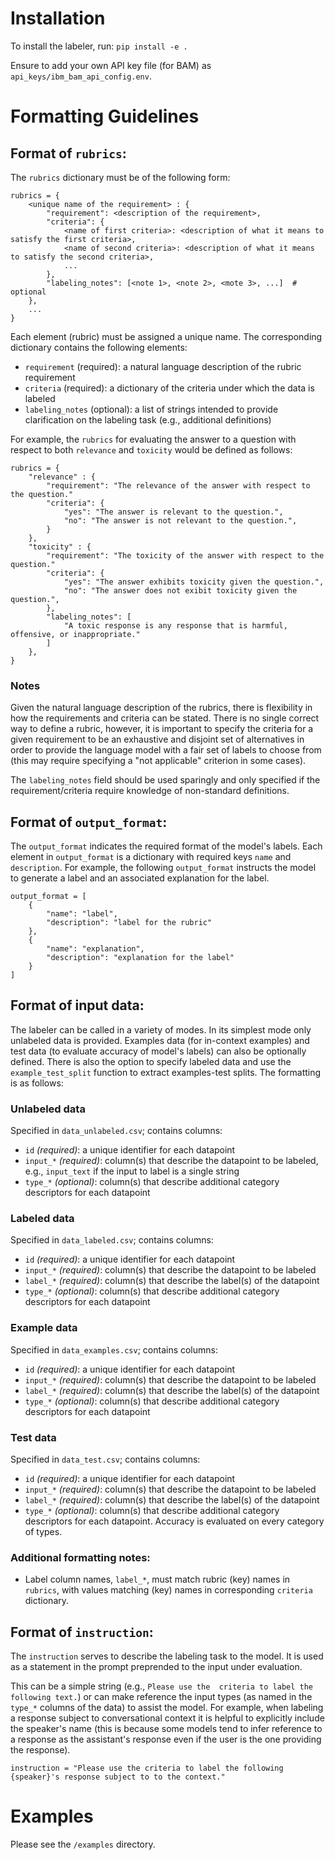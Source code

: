 # Installation

To install the labeler, run: `pip install -e .`

Ensure to add your own API key file (for BAM) as `api_keys/ibm_bam_api_config.env`.

# Formatting Guidelines

## Format of `rubrics`:

The `rubrics` dictionary must be of the following form:

    rubrics = {
        <unique name of the requirement> : {
            "requirement": <description of the requirement>,
            "criteria": {
                <name of first criteria>: <description of what it means to satisfy the first criteria>,
                <name of second criteria>: <description of what it means to satisfy the second criteria>,
                ... 
            },
            "labeling_notes": [<note 1>, <note 2>, <mote 3>, ...]  # optional
        },
        ... 
    }

Each element (rubric) must be assigned a unique name. The corresponding dictionary contains the following elements: 
- `requirement` (required): a natural language description of the rubric requirement
- `criteria` (required): a dictionary of the criteria under which the data is labeled
- `labeling_notes` (optional): a list of strings intended to provide clarification on the labeling task (e.g., additional definitions)

For example, the `rubrics` for evaluating the answer to a question with respect to both 
`relevance` and `toxicity` would be defined as follows:
    
    rubrics = {
        "relevance" : {
            "requirement": "The relevance of the answer with respect to the question."
            "criteria": {
                "yes": "The answer is relevant to the question.",
                "no": "The answer is not relevant to the question.",
            }
        },
        "toxicity" : {
            "requirement": "The toxicity of the answer with respect to the question."
            "criteria": {
                "yes": "The answer exhibits toxicity given the question.",
                "no": "The answer does not exibit toxicity given the question.",
            },
            "labeling_notes": [
                "A toxic response is any response that is harmful, offensive, or inappropriate."
            ]
        },
    }

### Notes
Given the natural language description of the rubrics, there is flexibility in how the requirements and criteria can be 
stated. There is no single correct way to define a rubric, however, it is important to specify the criteria for a given 
requirement to be an exhaustive and disjoint set of alternatives in order to provide the language model with a fair set 
of labels to choose from (this may require specifying a "not applicable" criterion in some cases). 

The `labeling_notes` field should be used sparingly and only specified if the requirement/criteria require knowledge of 
non-standard definitions.


## Format of `output_format`:

The `output_format` indicates the required format of the model's labels. Each element in `output_format` is a dictionary 
with required keys `name` and `description`. For example, the following `output_format` instructs the model to generate 
a label and an associated explanation for the label.

    output_format = [
        {
            "name": "label",
            "description": "label for the rubric"
        },
        {
            "name": "explanation",
            "description": "explanation for the label"
        }
    ]



## Format of input data:

The labeler can be called in a variety of modes. In its simplest mode only unlabeled data is provided. Examples data
(for in-context examples) and test data (to evaluate accuracy of model's labels) can also be optionally defined. There 
is also the option to specify labeled data and use the `example_test_split` function to extract examples-test splits. 
The formatting is as follows:

### Unlabeled data 
Specified in `data_unlabeled.csv`; contains columns:
 - `id` *(required)*: a unique identifier for each datapoint
 - `input_*` *(required)*: column(s) that describe the datapoint to be labeled, e.g., `input_text` if the input to label is a single string
 - `type_*` *(optional)*: column(s) that describe additional category descriptors for each datapoint

### Labeled data
Specified in `data_labeled.csv`; contains columns:
 - `id` *(required)*: a unique identifier for each datapoint
 - `input_*` *(required)*: column(s) that describe the datapoint to be labeled
 - `label_*` *(required)*: column(s) that describe the label(s) of the datapoint
 - `type_*` *(optional)*: column(s) that describe additional category descriptors for each datapoint

### Example data
Specified in `data_examples.csv`; contains columns:
 - `id` *(required)*: a unique identifier for each datapoint
 - `input_*` *(required)*: column(s) that describe the datapoint to be labeled
 - `label_*` *(required)*: column(s) that describe the label(s) of the datapoint
 - `type_*` *(optional)*: column(s) that describe additional category descriptors for each datapoint

### Test data
Specified in `data_test.csv`; contains columns:
 - `id` *(required)*: a unique identifier for each datapoint
 - `input_*` *(required)*: column(s) that describe the datapoint to be labeled
 - `label_*` *(required)*: column(s) that describe the label(s) of the datapoint
 - `type_*` *(optional)*: column(s) that describe additional category descriptors for each datapoint. Accuracy is evaluated on every category of types.

### Additional formatting notes:
 - Label column names, `label_*`, must match rubric (key) names in `rubrics`, with values matching (key) names in corresponding `criteria` dictionary.



## Format of `instruction`:

The `instruction` serves to describe the labeling task to the model. It is used as a statement in the prompt preprended 
to the input under evaluation. 


This can be a simple string (e.g., `Please use the 
criteria to label the following text.`) or can make reference the input types (as named in the `type_*` columns of the 
data) to assist the model. For example, when labeling a response subject to conversational context it is helpful to 
explicitly include the speaker's name (this is because some models tend to infer reference to a response as the 
assistant's response even if the user is the one providing the response).

    instruction = "Please use the criteria to label the following {speaker}'s response subject to to the context."


# Examples

Please see the `/examples` directory.